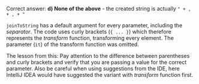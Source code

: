 Correct answer: **d) None of the above** - the created string is actually `" + , + , + "`

`joinToString` has a default argument for every parameter, including the _separator_. The code uses curly brackets
(`{ ... }`) which therefore represents the _transform_ function, transforming every element. The parameter (`it`) of
the transform function was omitted.

The lesson from this: Pay attention to the difference between parentheses and curly brackets and verify that you are
passing a value for the correct parameter. Also be careful when using suggestions from the IDE, here IntelliJ IDEA
would have suggested the variant with _transform_ function first.
